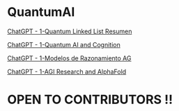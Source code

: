 # QuantumAI

[ChatGPT - 1-Quantum Linked List Resumen](https://chatgpt.com/share/68078358-da58-8001-a917-9871a197b6cf)

[ChatGPT - 1-Quantum AI and Cognition](https://chatgpt.com/share/67f8d723-1954-8001-88e9-4d5127e20021)

[ChatGPT - 1-Modelos de Razonamiento AG](https://chatgpt.com/share/67f8d723-1954-8001-88e9-4d5127e20021)

[ChatGPT - 1-AGI Research and AlphaFold](https://chatgpt.com/share/67f8dd99-8ca4-8001-8c70-ce6ec5a885e9)

# OPEN TO CONTRIBUTORS !!
